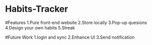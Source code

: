 # Habits-Tracker

#Features
1.Pure front-end website
2.Store locally
3.Pop-up quesions
4.Design your own habits
5.Streak

#Future Work
1.login and sync
2.Enhance UI
3.Send notification
